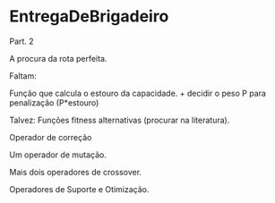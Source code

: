 # EntregaDeBrigadeiro
Part. 2

A procura da rota perfeita.


Faltam:

Função que calcula o estouro da capacidade. + decidir o peso P para penalização (P*estouro)

Talvez: Funções fitness alternativas (procurar na literatura).

Operador de correção

Um operador de mutação.

Mais dois operadores de crossover.

Operadores de Suporte e Otimização.
